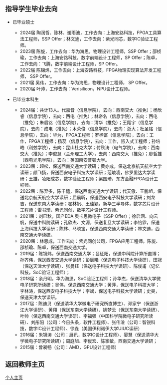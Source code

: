 指导学生毕业去向
---

- 已毕业硕士
    - 2024届 陶润哲、陈林、谢雨池，工作去向：上海安路科技，FPGA工具算法工程师，SSP Offer；林文迪，工作去向：紫光同芯，数字IC验证工程师。
    - 2023届 陈旋，工作去向：华为海思，物理设计工程师，SSP Offer；邵桢瑜，工作去向：上海安路科技，数字前端设计工程师，SP Offer；陈卓，工作去向：飞腾，数字前端设计工程师，SP Offer。
    - 2022届 陈锦炜，工作去向：上海安路科技，FPGA物理实现算法开发工程师， SSP Offer。
    - 2021届 吴伟，工作去向：华为海思，物理设计工程师， SP Offer。
    - 2020届 叶帅，工作去向：Verisilicon，NPU设计工程师。   

- 已毕业本科生
    - 2024届：共计13人。代嘉音（信息学院），去向：西南交大（推免）；杨欣睿（信息学院），去向：西电（推免）；林帝名（信息学院），去向：西电（推免）；朱启铭（信息学院），去向：清华（推免）；王翔宇（信息学院），去向：成电（推免）；木荣俊（信息学院），去向：浙大；杜圣铭（信息学院），去向：华为，FPGA工程师；罗桦富（信息学院），去向：工作，FPGA工程师；杨蕊（信息学院），去向：工作，嵌入式工程师；孙培皓（利兹学院），去向：昆山杜克大学；付秋涛（电气学院），去向：西南交大（推免）；李俊慧（兰州理工大学），去向：西南交大（推免）；廖哲雄（西电光电学院），去向：英国南安普顿大学。 
    - 2023届：超松，保送西南交通大学读研；黄亦成，保送北京航天航空大学读研；颜飞扬，保送西安电子科技大学读研；范峻凌，佛罗里达大学读研；王雄，凌阳成芯，数字验证工程师；梁国琦，东方金融FPGA设计工程师。 
    - 2022届：陈羿多，陈千禧，保送西南交通大学读研；代天傲、王鹏旭，保送北京航天航空大学读研；屈晨昕，保送西安电子科技大学读研；刘龙吉，保送东南大学读研；翟林帆、王佳颖，新华三半导体，数字芯片设计工程师；雷书琦，紫光同创，数字芯片设计工程师。 
    - 2021届：刘已秋，国产EDA 奥卡思微电子（SSP Offer）；徐启涵、向云帆，保送中科院读研；孔欣杰、文源，保送复旦大学读研；李怡霏，保送上海科技大学读研；陈林、马晓宝，保送西南交通大学读研；林文迪，西南交通大学读研。
    - 2020届：林思成，工作去向：紫光同创公司，FPGA应用工程师。陈旋、邵桢瑜、陈卓，保送西南交通大学。 
    - 2019届：陈锦炜，保送西南交通大学；吕征阳，保送中科院计算所直博；孙齐伟，保送西安交通大学读研；彭辰曦（保送电子科技大学读研）、田冠（保送天津大学读研）、张曼钰（保送电子科技大学读研）、陈俊甫（记忆科技，SoC验证工程师）；
    - 2018届：余丹明，华为海思，SoC验证工程师；孙华杰，保送清华大学微电子研究所读研；吴伟，保送西南交通大学；黄萍，保送电子科技大学；李林涛，保送西安电子科技大学；李斌，保送电子科技大学读研；史昊， 保送天津大学读研。
    - 2017届：陈迪贝（保送清华大学微电子研究所直博生）、邓家宁（保送浙江大学读研）、黄翔（保送东南大学读研）、姚梦云（保送东南大学读研）、叶帅（保送西南交通大学读研）、李福强（中国科学院微电子研究所读研）、刘彤阳（公司：今日头条，软件工程师）、张伟淦（公司：智锐科技，数字IC设计工程师）、徐垚（美国伊利诺伊大学UIUC读研）
    - 2016届：朱锦涛（公司：展讯，数字IC设计工程师）、晏慧（保送清华大学微电子研究所读研）；周庭旭、李俊宏、陈家敏，西南交通大学读研；
    - 2015届：曾昶畅（公司：AMD，GPU设计工程师）


**返回教师主页**
---
[个人主页](http://www.dizhixiong.cn/)
